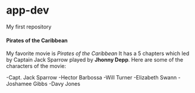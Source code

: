 # app-dev
My first repository

#### Pirates of the Caribbean

My favorite movie is *Pirates of the Caribbean*
It has a 5 chapters which led by Captain Jack Sparrow played by **Jhonny Depp**.
Here are some of the characters of the movie:

-Capt. Jack Sparrow
-Hector Barbossa
-Will Turner
-Elizabeth Swann
-Joshamee Gibbs
-Davy Jones
